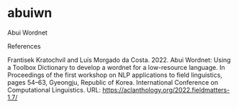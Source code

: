 # abuiwn
Abui Wordnet



References

Frantisek Kratochvil and Luís Morgado da Costa. 2022. Abui Wordnet: Using a Toolbox Dictionary to develop a wordnet for a low-resource language. In Proceedings of the first workshop on NLP applications to field linguistics, pages 54–63, Gyeongju, Republic of Korea. International Conference on Computational Linguistics. URL: https://aclanthology.org/2022.fieldmatters-1.7/

